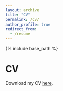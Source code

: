 ```yaml
---
layout: archive
title: "CV"
permalink: /cv/
author_profile: true
redirect_from:
  - /resume
---
```


{% include base_path %}

CV
======
Download my CV [here](http://leahbigwood.github.io/files/Leah_Bigwood_CV_2_page_final.pdf).  
